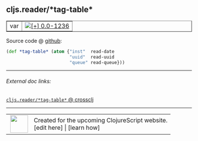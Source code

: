 ## cljs.reader/\*tag-table\*



 <table border="1">
<tr>
<td>var</td>
<td><a href="https://github.com/cljsinfo/cljs-api-docs/tree/0.0-1236"><img valign="middle" alt="[+] 0.0-1236" title="Added in 0.0-1236" src="https://img.shields.io/badge/+-0.0--1236-lightgrey.svg"></a> </td>
</tr>
</table>









Source code @ [github](https://github.com/clojure/clojurescript/blob/r1934/src/cljs/cljs/reader.cljs#L534-L536):

```clj
(def *tag-table* (atom {"inst"  read-date
                        "uuid"  read-uuid
                        "queue" read-queue}))
```

<!--
Repo - tag - source tree - lines:

 <pre>
clojurescript @ r1934
└── src
    └── cljs
        └── cljs
            └── <ins>[reader.cljs:534-536](https://github.com/clojure/clojurescript/blob/r1934/src/cljs/cljs/reader.cljs#L534-L536)</ins>
</pre>

-->

---



###### External doc links:

[`cljs.reader/*tag-table*` @ crossclj](http://crossclj.info/fun/cljs.reader.cljs/*tag-table*.html)<br>

---

 <table>
<tr><td>
<img valign="middle" align="right" width="48px" src="http://i.imgur.com/Hi20huC.png">
</td><td>
Created for the upcoming ClojureScript website.<br>
[edit here] | [learn how]
</td></tr></table>

[edit here]:https://github.com/cljsinfo/cljs-api-docs/blob/master/cljsdoc/cljs.reader/STARtag-tableSTAR.cljsdoc
[learn how]:https://github.com/cljsinfo/cljs-api-docs/wiki/cljsdoc-files

<!--

This information was too distracting to show to readers, but I'll leave it
commented here since it is helpful to:

- pretty-print the data used to generate this document
- and show how to retrieve that data



The API data for this symbol:

```clj
{:ns "cljs.reader",
 :name "*tag-table*",
 :type "var",
 :source {:code "(def *tag-table* (atom {\"inst\"  read-date\n                        \"uuid\"  read-uuid\n                        \"queue\" read-queue}))",
          :title "Source code",
          :repo "clojurescript",
          :tag "r1934",
          :filename "src/cljs/cljs/reader.cljs",
          :lines [534 536]},
 :full-name "cljs.reader/*tag-table*",
 :full-name-encode "cljs.reader/STARtag-tableSTAR",
 :history [["+" "0.0-1236"]]}

```

Retrieve the API data for this symbol:

```clj
;; from Clojure REPL
(require '[clojure.edn :as edn])
(-> (slurp "https://raw.githubusercontent.com/cljsinfo/cljs-api-docs/catalog/cljs-api.edn")
    (edn/read-string)
    (get-in [:symbols "cljs.reader/*tag-table*"]))
```

-->
